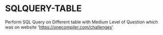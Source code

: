 # SQLQUERY-TABLE
Perform SQL Query on Different table with Medium Level of Question which was on website 'https://onecompiler.com/challenges'.
